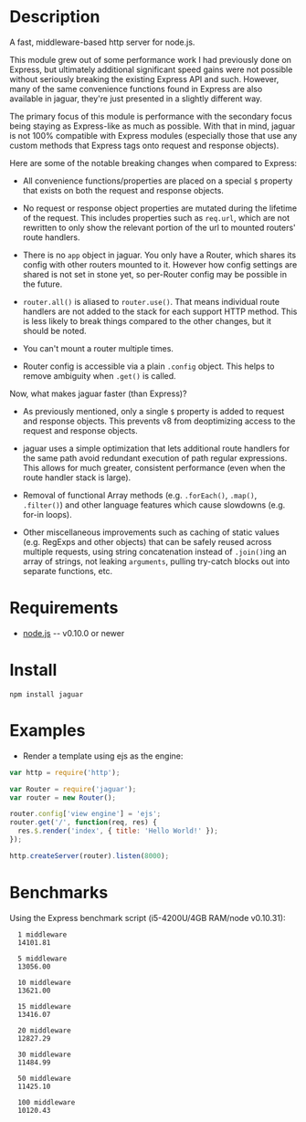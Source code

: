 
Description
===========

A fast, middleware-based http server for node.js.

This module grew out of some performance work I had previously done on Express,
but ultimately additional significant speed gains were not possible without
seriously breaking the existing Express API and such. However, many of the same
convenience functions found in Express are also available in jaguar, they're
just presented in a slightly different way.

The primary focus of this module is performance with the secondary focus being
staying as Express-like as much as possible. With that in mind, jaguar is not
100% compatible with Express modules (especially those that use any custom
methods that Express tags onto request and response objects).

Here are some of the notable breaking changes when compared to Express:

* All convenience functions/properties are placed on a special `$` property that
  exists on both the request and response objects.

* No request or response object properties are mutated during the lifetime of
  the request. This includes properties such as `req.url`, which are not
  rewritten to only show the relevant portion of the url to mounted routers'
  route handlers.

* There is no `app` object in jaguar. You only have a Router, which shares its
  config with other routers mounted to it. However how config settings are
  shared is not set in stone yet, so per-Router config may be possible in the
  future.

* `router.all()` is aliased to `router.use()`. That means individual route
  handlers are not added to the stack for each support HTTP method. This is less
  likely to break things compared to the other changes, but it should be noted.

* You can't mount a router multiple times.

* Router config is accessible via a plain `.config` object. This helps to remove
  ambiguity when `.get()` is called.

Now, what makes jaguar faster (than Express)?

* As previously mentioned, only a single `$` property is added to request and
  response objects. This prevents v8 from deoptimizing access to the request and
  response objects.

* jaguar uses a simple optimization that lets additional route handlers for the
  same path avoid redundant execution of path regular expressions. This allows
  for much greater, consistent performance (even when the route handler stack is
  large).

* Removal of functional Array methods (e.g. `.forEach()`, `.map()`, `.filter()`)
  and other language features which cause slowdowns (e.g. for-in loops).

* Other miscellaneous improvements such as caching of static values
  (e.g. RegExps and other objects) that can be safely reused across multiple
  requests, using string concatenation instead of `.join()`ing an array of
  strings, not leaking `arguments`, pulling try-catch blocks out into separate
  functions, etc.


Requirements
============

* [node.js](http://nodejs.org/) -- v0.10.0 or newer


Install
============

    npm install jaguar


Examples
========

* Render a template using ejs as the engine:

```javascript
var http = require('http');

var Router = require('jaguar');
var router = new Router();

router.config['view engine'] = 'ejs';
router.get('/', function(req, res) {
  res.$.render('index', { title: 'Hello World!' });
});

http.createServer(router).listen(8000);
```


Benchmarks
==========

Using the Express benchmark script (i5-4200U/4GB RAM/node v0.10.31):

```
  1 middleware
  14101.81

  5 middleware
  13056.00

  10 middleware
  13621.00

  15 middleware
  13416.07

  20 middleware
  12827.29

  30 middleware
  11484.99

  50 middleware
  11425.10

  100 middleware
  10120.43
```
